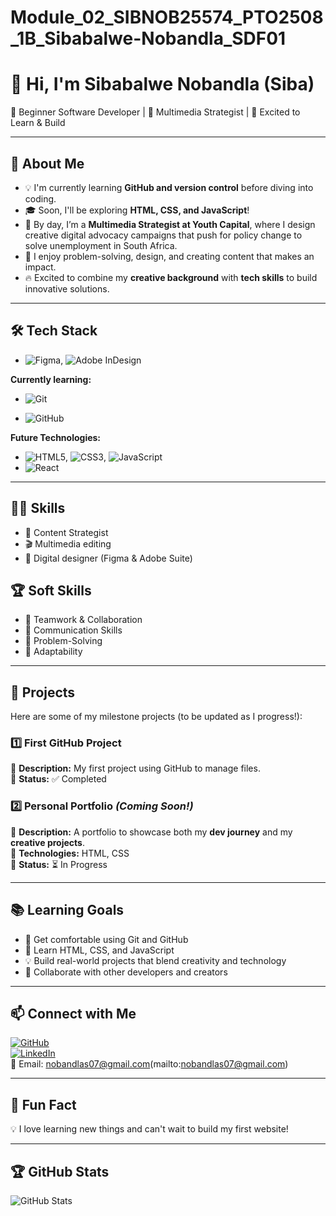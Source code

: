 # Module_02_SIBNOB25574_PTO2508_1B_Sibabalwe-Nobandla_SDF01
# 👋 Hi, I'm Sibabalwe Nobandla (Siba)

🌱 Beginner Software Developer | 🎨 Multimedia Strategist | 🚀 Excited to Learn & Build  

---

## 🎯 About Me

- 💡 I'm currently learning **GitHub and version control** before diving into coding.
- 🎓 Soon, I'll be exploring **HTML, CSS, and JavaScript**!
- 🎨 By day, I’m a **Multimedia Strategist at Youth Capital**, where I design creative digital advocacy campaigns that push for policy change to solve unemployment in South Africa.  
- 🤖 I enjoy problem-solving, design, and creating content that makes an impact.  
- 🔥 Excited to combine my **creative background** with **tech skills** to build innovative solutions.
---

## 🛠️ Tech Stack

- ![Figma](https://img.shields.io/badge/-Figma-F24E1E?style=flat&logo=figma&logoColor=white), ![Adobe InDesign](https://img.shields.io/badge/-InDesign-FF3366?style=flat&logo=adobeindesign&logoColor=white)  

**Currently learning:**

- ![Git](https://img.shields.io/badge/-Git-F05032?style=flat&logo=git&logoColor=white)

- ![GitHub](https://img.shields.io/badge/-GitHub-181717?style=flat-circle&logo=github)

**Future Technologies:**

- ![HTML5](https://img.shields.io/badge/-HTML5-black?style=flat-circle&logo=html5&logoColor=white), ![CSS3](https://img.shields.io/badge/-CSS3-black?style=flat-circle&logo=css3), ![JavaScript](https://img.shields.io/badge/-JavaScript-black?style=flat-circle&logo=javascript)
- ![React](https://img.shields.io/badge/-React-black?style=flat-circle&logo=react)

---

## 💪🏾 Skills

- 🧠 Content Strategist
- 🎬 Multimedia editing
- 🎨 Digital designer (Figma & Adobe Suite)

## 🏆 Soft Skills

- 🤝 Teamwork & Collaboration
- 📢 Communication Skills
- 🎯 Problem-Solving
- 🚀 Adaptability

---

## 📌 Projects

Here are some of my milestone projects (to be updated as I progress!):

### **1️⃣ First GitHub Project**

🔹 **Description:** My first project using GitHub to manage files.  
🔹 **Status:** ✅ Completed

### **2️⃣ Personal Portfolio** _(Coming Soon!)_

🔹 **Description:** A portfolio to showcase both my **dev journey** and my **creative projects**.   
🔹 **Technologies:** HTML, CSS   
🔹 **Status:** ⏳ In Progress

---

## 📚 Learning Goals

- 🚀 Get comfortable using Git and GitHub
- 🎨 Learn HTML, CSS, and JavaScript
- 💡 Build real-world projects that blend creativity and technology
- 🤝 Collaborate with other developers and creators 

---

## 📫 Connect with Me

[![GitHub](https://img.shields.io/badge/-GitHub-181717?style=flat&logo=github&logoColor=white)](https://github.com/sibaongithub)  
[![LinkedIn](https://img.shields.io/badge/-LinkedIn-blue?style=flat&logo=linkedin&logoColor=white)](https://www.linkedin.com/in/sibabalwe-nobandla-6597aa166/)  
📧 Email: nobandlas07@gmail.com(mailto:nobandlas07@gmail.com)

---

## 🚀 Fun Fact

💡 I love learning new things and can't wait to build my first website!

---

## 🏆 GitHub Stats

![GitHub Stats](https://github-readme-stats.vercel.app/api?username=sibaongithub&show_icons=true&theme=radical)

